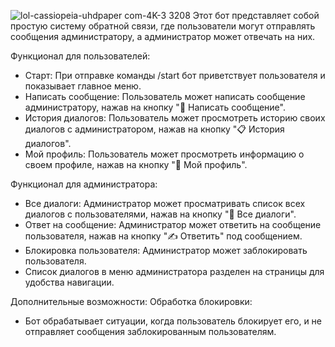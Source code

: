 ![lol-cassiopeia-uhdpaper com-4K-3 3208](https://github.com/user-attachments/assets/de214f2b-31d4-4ced-a290-261ec1e96c9a)
Этот бот представляет собой простую систему обратной связи, где пользователи могут отправлять сообщения администратору, а администратор может отвечать на них.

Функционал для пользователей:
- Старт: При отправке команды /start бот приветствует пользователя и показывает главное меню.
- Написать сообщение: Пользователь может написать сообщение администратору, нажав на кнопку "📝 Написать сообщение".
- История диалогов: Пользователь может просмотреть историю своих диалогов с администратором, нажав на кнопку "📋 История диалогов".
- Мой профиль: Пользователь может просмотреть информацию о своем профиле, нажав на кнопку "👤 Мой профиль".

Функционал для администратора:
- Все диалоги: Администратор может просматривать список всех диалогов с пользователями, нажав на кнопку "👥 Все диалоги".
- Ответ на сообщение: Администратор может ответить на сообщение пользователя, нажав на кнопку "✍️ Ответить" под сообщением.
- Блокировка пользователя: Администратор может заблокировать пользователя.
- Список диалогов в меню администратора разделен на страницы для удобства навигации.

Дополнительные возможности:
Обработка блокировки: 
- Бот обрабатывает ситуации, когда пользователь блокирует его, и не отправляет сообщения заблокированным пользователям.
